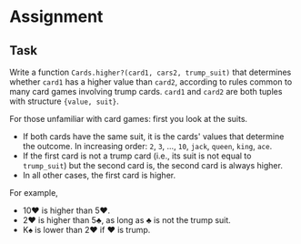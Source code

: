# Assignment

## Task

Write a function `Cards.higher?(card1, cars2, trump_suit)` that determines
whether `card1` has a higher value than `card2`, according to rules
common to many card games involving trump cards.
`card1` and `card2` are both tuples with structure `{value, suit}`.

For those unfamiliar with card games:
first you look at the suits.

* If both cards have the same suit, it is the cards' values
  that determine the outcome. In increasing order: `2`, `3`, ..., `10`, `jack`, `queen`, `king`, `ace`.
* If the first card is not a trump card (i.e., its suit is
  not equal to `trump_suit`) but the second card is, the
  second card is always higher.
* In all other cases, the first card is higher.

For example,

* 10&hearts; is higher than 5&hearts;.
* 2&hearts; is higher than 5&clubs;, as long as &clubs; is not the trump suit.
* K&spades; is lower than 2&hearts; if &hearts; is trump.
